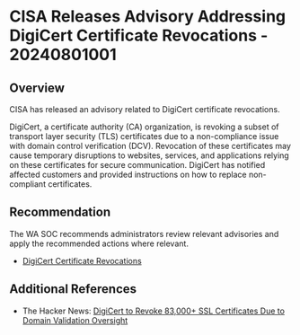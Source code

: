 # CISA Releases Advisory Addressing DigiCert Certificate Revocations - 20240801001

## Overview

CISA has released an advisory related to DigiCert certificate revocations.

DigiCert, a certificate authority (CA) organization, is revoking a subset of transport layer security (TLS) certificates due to a non-compliance issue with domain control verification (DCV). Revocation of these certificates may cause temporary disruptions to websites, services, and applications relying on these certificates for secure communication. DigiCert has notified affected customers and provided instructions on how to replace non-compliant certificates.

## Recommendation

The WA SOC recommends administrators review relevant advisories and apply the recommended actions where relevant.

- [DigiCert Certificate Revocations](https://www.cisa.gov/news-events/alerts/2024/07/30/digicert-certificate-revocations)

## Additional References

- The Hacker News: [DigiCert to Revoke 83,000+ SSL Certificates Due to Domain Validation Oversight](https://thehackernews.com/2024/07/digicert-to-revoke-83000-ssl.html)
